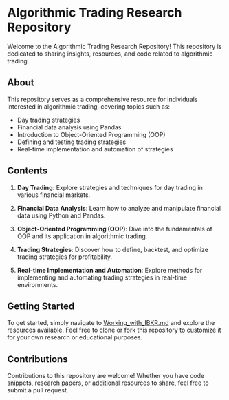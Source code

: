 

# Algorithmic Trading Research Repository

Welcome to the Algorithmic Trading Research Repository! This repository is dedicated to sharing insights, resources, and code related to algorithmic trading.

## About

This repository serves as a comprehensive resource for individuals interested in algorithmic trading, covering topics such as:

- Day trading strategies
- Financial data analysis using Pandas
- Introduction to Object-Oriented Programming (OOP)
- Defining and testing trading strategies
- Real-time implementation and automation of strategies

## Contents

1. **Day Trading**: Explore strategies and techniques for day trading in various financial markets.

2. **Financial Data Analysis**: Learn how to analyze and manipulate financial data using Python and Pandas.

3. **Object-Oriented Programming (OOP)**: Dive into the fundamentals of OOP and its application in algorithmic trading.

4. **Trading Strategies**: Discover how to define, backtest, and optimize trading strategies for profitability.

5. **Real-time Implementation and Automation**: Explore methods for implementing and automating trading strategies in real-time environments.

## Getting Started

To get started, simply navigate to [Working_with_IBKR.md](Working_with_IBKR.md) and explore the resources available. Feel free to clone or fork this repository to customize it for your own research or educational purposes.

## Contributions

Contributions to this repository are welcome! Whether you have code snippets, research papers, or additional resources to share, feel free to submit a pull request.


